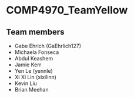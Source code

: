 # COMP4970_TeamYellow

## Team members

+ Gabe Ehrich (GaEhrlich127)
+ Michaela Fonseca  
+ Abdul Keashem  
+ Jamie Kerr  
+ Yen Le (yennle)
+ Xi Xi Lin (xixilinn)  
+ Kevin Liu  
+ Brian Meehan  
